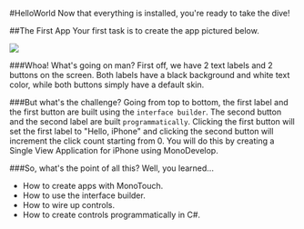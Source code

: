 #HelloWorld
Now that everything is installed, you're ready to take the dive!

##The First App
Your first task is to create the app pictured below.

<img src="http://venkatpalivela.com/Content/images/helloworld.png" />

###Whoa! What's going on man?
First off, we have 2 text labels and 2 buttons on the screen. Both labels have a black background and white text color, while both buttons simply have a default skin.

###But what's the challenge?
Going from top to bottom, the first label and the first button are built using the `interface builder`. The second button and the second label are built `programmatically`. Clicking the first button will set the first label to "Hello, iPhone" and clicking the second button will increment the click count starting from 0. You will do this by creating a Single View Application for iPhone using MonoDevelop.

###So, what's the point of all this?
Well, you learned...
* How to create apps with MonoTouch.
* How to use the interface builder.
* How to wire up controls.
* How to create controls programmatically in C#.